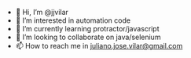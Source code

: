 - 👋 Hi, I’m @jjvilar
- 👀 I’m interested in automation code
- 🌱 I’m currently learning protractor/javascript
- 💞️ I’m looking to collaborate on java/selenium
- 📫 How to reach me in juliano.jose.vilar@gmail.com

<!---
jjvilar/jjvilar is a ✨ special ✨ repository because its `README.md` (this file) appears on your GitHub profile.
You can click the Preview link to take a look at your changes.
--->
